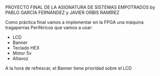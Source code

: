 PROYECTO FINAL DE LA ASIGNATURA DE SISTEMAS EMPOTRADOS by PABLO GARCÍA FERNÁNDEZ y JAVIER ORBIS RAMÍREZ

Como práctica final vamos a implementar en la FPGA una máquina tragaperras
Periféricos que vamos a usar:
- LCD
- Banner
- Teclado HEX
- Motor 5v
- Altavoz

A la hora de refrescar, el Banner tiene prioridad sobre el LCD
